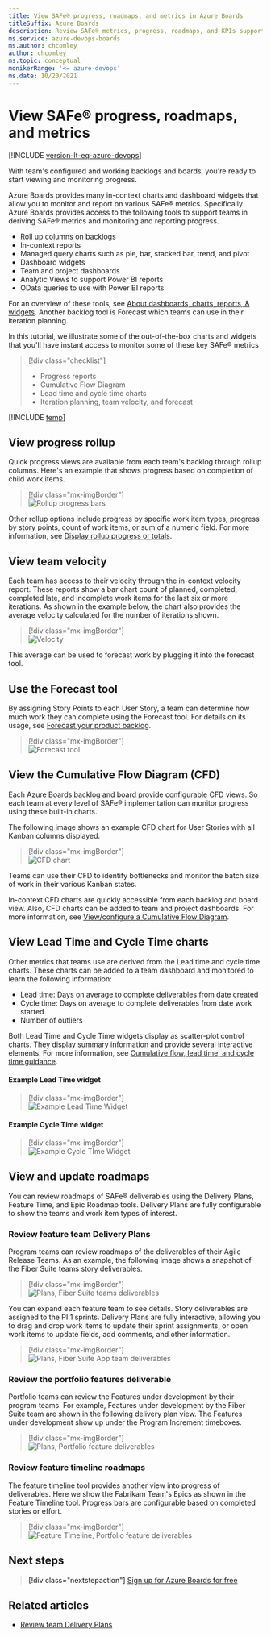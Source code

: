 ```yaml
---
title: View SAFe® progress, roadmaps, and metrics in Azure Boards
titleSuffix: Azure Boards
description: Review SAFe® metrics, progress, roadmaps, and KPIs supported by Azure DevOps and Azure Boards. 
ms.service: azure-devops-boards
ms.author: chcomley
author: chcomley
ms.topic: conceptual
monikerRange: '<= azure-devops'
ms.date: 10/20/2021
---
```



# View SAFe® progress, roadmaps, and metrics

[!INCLUDE [version-lt-eq-azure-devops](../../includes/version-lt-eq-azure-devops.md)]

With team's configured and working backlogs and boards, you're ready to start viewing and monitoring progress. 

Azure Boards provides many in-context charts and dashboard widgets that allow you to monitor and report on various SAFe® metrics. Specifically Azure Boards provides access to the following tools to support teams in deriving SAFe® metrics and monitoring and reporting progress. 

- Roll up columns on backlogs 
- In-context reports 
- Managed query charts such as pie, bar, stacked bar, trend, and pivot
- Dashboard widgets 
- Team and project dashboards 
- Analytic Views to support Power BI reports 
- OData queries to use with Power BI reports 

For an overview of these tools, see [About dashboards, charts, reports, & widgets](../../report/dashboards/overview.md). Another backlog tool is Forecast which teams can use in their iteration planning. 

In this tutorial, we illustrate some of the out-of-the-box charts and widgets that you'll have instant access to monitor some of these key SAFe® metrics 

>[!div class="checklist"]      
> - Progress reports
> - Cumulative Flow Diagram 
> - Lead time and cycle time charts
> - Iteration planning, team velocity, and forecast

[!INCLUDE [temp](../includes/note-safe-articles.md)]


## View progress rollup 

Quick progress views are available from each team's backlog through rollup columns. Here's an example that shows progress based on completion of child work items.  

> [!div class="mx-imgBorder"]  
> ![Rollup progress bars](../backlogs/media/rollup/progress-by-work-items.png) 

Other rollup options include progress by specific work item types, progress by story points, count of work items, or sum of a numeric field. For more information, see [Display rollup progress or totals](../backlogs/display-rollup.md). 


## View team velocity 

Each team has access to their velocity through the in-context velocity report. These reports show a bar chart count of planned, completed, completed late, and incomplete work items for the last six or more iterations. As shown in the example below, the chart also provides the average velocity calculated for the number of iterations shown. 

> [!div class="mx-imgBorder"]  
> ![Velocity](media/safe/velocity-story-points.png)  

This average can be used to forecast work by plugging it into the forecast tool. 

## Use the Forecast tool 

By assigning Story Points to each User Story, a team can determine how much work they can complete using the Forecast tool. For details on its usage, see [Forecast your product backlog](../sprints/forecast.md).

> [!div class="mx-imgBorder"]  
> ![Forecast tool](../sprints/media/forecast-s125.png)

## View the Cumulative Flow Diagram (CFD) 

Each Azure Boards backlog and board provide configurable CFD views. So each team at every level of SAFe® implementation can monitor progress using these built-in charts. 

The following image shows an example CFD chart for User Stories with all Kanban columns displayed. 

> [!div class="mx-imgBorder"]  
> ![CFD chart](../../report/dashboards/media/cfd/analytics-cfd-azure-devops.png)

Teams can use their CFD to identify bottlenecks and monitor the batch size of work in their various Kanban states. 

In-context CFD charts are quickly accessible from each backlog and board view. Also, CFD charts can be added to team and project dashboards. For more information, see [View/configure a Cumulative Flow Diagram](../../report/dashboards/cumulative-flow.md).  


## View Lead Time and Cycle Time charts

Other metrics that teams use are derived from the Lead time and cycle time charts. These charts can be added to a team dashboard and monitored to learn the following information: 

- Lead time: Days on average to complete deliverables from date created
- Cycle time: Days on average to complete deliverables from date work started
- Number of outliers 
 
Both Lead Time and Cycle Time widgets display as scatter-plot control charts. They display summary information and provide several interactive elements. For more information, see [Cumulative flow, lead time, and cycle time guidance](../../report/dashboards/cumulative-flow-cycle-lead-time-guidance.md). 

#### Example Lead Time widget

> [!div class="mx-imgBorder"]  
> ![Example Lead Time Widget](../../report/dashboards/media/lead-time-control-chart.png) 

#### Example Cycle Time widget

> [!div class="mx-imgBorder"]  
> ![Example Cycle TIme Widget](../../report/dashboards/media/cycle-time-planning.png) 

<a id="roadmaps" />

## View and update roadmaps    

You can review roadmaps of SAFe® deliverables using the Delivery Plans, Feature Time, and Epic Roadmap tools. Delivery Plans are fully configurable to show the teams and work item types of interest.  

### Review feature team Delivery Plans  

Program teams can review roadmaps of the deliverables of their Agile Release Teams. As an example, the following image shows a snapshot of the Fiber Suite teams story deliverables. 

> [!div class="mx-imgBorder"]  
> ![Plans, Fiber Suite teams deliverables](media/safe-metrics/plan-fiber-suite-stories.png) 

You can expand each feature team to see details. Story deliverables are assigned to the PI 1 sprints. Delivery Plans are fully interactive, allowing you to drag and drop work items to update their sprint assignments, or open work items to update fields, add comments, and other information. 

> [!div class="mx-imgBorder"]  
> ![Plans, Fiber Suite App team deliverables](media/safe-metrics/plan-fiber-suite-stories-expand-app-team.png) 

### Review the portfolio features deliverable 

Portfolio teams can review the Features under development by their program teams. For example, Features under development by the Fiber Suite team are shown in the following delivery plan view. The Features under development show up under the Program Increment timeboxes.  
 
> [!div class="mx-imgBorder"]  
> ![Plans, Portfolio feature deliverables](media/safe-metrics/plan-portfolio-fiber-suite.png) 


### Review feature timeline roadmaps 

The feature timeline tool provides another view into progress of deliverables. Here we show the Fabrikam Team's Epics as shown in the Feature Timeline tool. Progress bars are configurable based on completed stories or effort.  

> [!div class="mx-imgBorder"]  
> ![Feature Timeline, Portfolio feature deliverables](media/safe-metrics/feature-timeline-fabrikam-team.png) 


<!---

## Feature and Epic progress reports  

Need to develop a report using Analytics view and Power BI. Want something to approximate the following: 

**Replace with an Azure DevOps report**

> [!div class="mx-imgBorder"]  
> ![SAFe® Epic Progress Report](https://www.scaledagileframework.com/wp-content/uploads/2018/04/Applied-Enterprise-Workflow_F06-WP.png)

--> 

## Next steps

> [!div class="nextstepaction"]
> [Sign up for Azure Boards for free](../get-started/sign-up-invite-teammates.md) 


## Related articles

- [Review team Delivery Plans](review-team-plans.md) 


